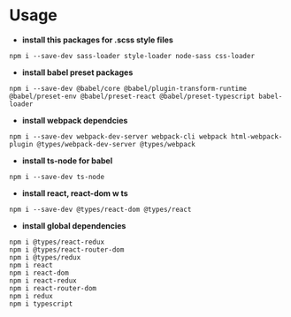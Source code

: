 # Usage
- **install this packages for .scss style files**
```
npm i --save-dev sass-loader style-loader node-sass css-loader
```
- **install babel preset packages**
```
npm i --save-dev @babel/core @babel/plugin-transform-runtime @babel/preset-env @babel/preset-react @babel/preset-typescript babel-loader
```
- **install webpack dependcies** 
```
npm i --save-dev webpack-dev-server webpack-cli webpack html-webpack-plugin @types/webpack-dev-server @types/webpack
``` 
- **install ts-node for babel** 
```
npm i --save-dev ts-node
``` 
- **install react, react-dom w ts** 
```
npm i --save-dev @types/react-dom @types/react
``` 
- **install global dependencies** 
```
npm i @types/react-redux
npm i @types/react-router-dom
npm i @types/redux
npm i react
npm i react-dom
npm i react-redux
npm i react-router-dom
npm i redux
npm i typescript
``` 
